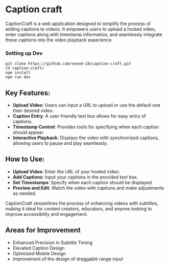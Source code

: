 
# Caption craft

CaptionCraft is a web application designed to simplify the process of adding captions to videos. It empowers users to upload a hosted video, enter captions along with timestamp information, and seamlessly integrate these captions into the video playback experience.

### Setting up Dev
```shell
git clone https://github.com/venom-10/caption-craft.git
cd caption-craft/
npm install
npm run dev
```

## Key Features:
- **Upload Video**: Users can input a URL to upload or use the default one their desired video.
- **Caption Entry**: A user-friendly text box allows for easy entry of captions.
- **Timestamp Control**: Provides tools for specifying when each caption should appear.
- **Interactive Playback**: Displays the video with synchronized captions, allowing users to pause and play seamlessly.

## How to Use:
- **Upload Video**: Enter the URL of your hosted video.
- **Add Captions**: Input your captions in the provided text box.
- **Set Timestamps**: Specify when each caption should be displayed.
- **Preview and Edit**: Watch the video with captions and make adjustments as needed.

CaptionCraft streamlines the process of enhancing videos with subtitles, making it ideal for content creators, educators, and anyone looking to improve accessibility and engagement.

## Areas for Improvement
- Enhanced Precision in Subtitle Timing
- Elevated Caption Design
- Optimized Mobile Design
- Improvement of the design of draggable range input
